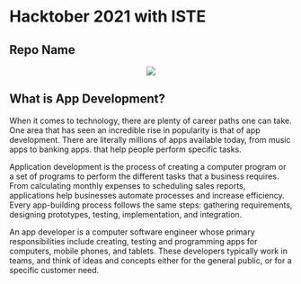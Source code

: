 <h1>
  Hacktober 2021 with ISTE
</h1>

<h2>
  Repo Name
</h2>

<p align="center">
<img src="https://thumbs.gfycat.com/CoolCelebratedAfricanparadiseflycatcher.webp">
</p>


## What is App Development?
When it comes to technology, there are plenty of career paths one can take. One area that has seen an incredible rise in popularity is that of app development. There are literally millions of apps available today, from music apps to banking apps. that help people perform specific tasks.

Application development is the process of creating a computer program or a set of programs to perform the different tasks that a business requires. From calculating monthly expenses to scheduling sales reports, applications help businesses automate processes and increase efficiency. Every app-building process follows the same steps: gathering requirements, designing prototypes, testing, implementation, and integration.

An app developer is a computer software engineer whose primary responsibilities include creating, testing and programming apps for computers, mobile phones, and tablets. These developers typically work in teams, and think of ideas and concepts either for the general public, or for a specific customer need.

